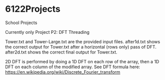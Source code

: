 # 6122Projects
School Projects

Currently only Project P2: DFT Threading

Tower.txt and Tower-Large.txt are the provided input files.
after1d.txt shows the correct output for Tower.txt after a horizontal (rows only) pass of DFT.
after2d.txt shows the correct final output for Tower.txt.

2D DFT is performed by doing a 1D DFT on each row of the array, then a 1D DFT on each column of the modified array.
See DFT formula here: https://en.wikipedia.org/wiki/Discrete_Fourier_transform

